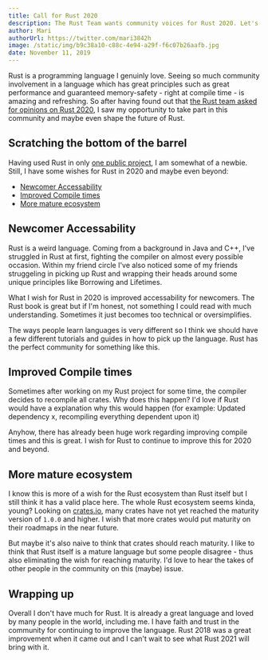```yaml
---
title: Call for Rust 2020
description: The Rust Team wants community voices for Rust 2020. Let's <code>.unwrap()</code> my opinion regarding it.
author: Mari
authorUrl: https://twitter.com/mari3842h
image: /static/img/b9c38a10-c88c-4e94-a29f-f6c07b26aafb.jpg
date: November 11, 2019
---
```


Rust is a programming language I genuinly love. Seeing so much community involvement in a language which has great
principles such as great performance and guaranteed memory-safety - right at compile time - is amazing and refreshing.
So after having found out that [the Rust team asked for opinions on Rust 2020](https://blog.rust-lang.org/2019/10/29/A-call-for-blogs-2020.html),
I saw my opportunity to take part in this community and maybe even shape the future of Rust.

## Scratching the bottom of the barrel

Having used Rust in only [one public project](https://github.com/Marc3842h/kyo-rs), I am somewhat of a newbie. Still,
I have some wishes for Rust in 2020 and maybe even beyond:

* [Newcomer Accessability](#newcomer-accessability)
* [Improved Compile times](#improved-compile-times)
* [More mature ecosystem](#more-mature-ecosystem)

## Newcomer Accessability

Rust is a weird language. Coming from a background in Java and C++, I've struggled in Rust at first, fighting the compiler
on almost every possible occasion. Within my friend circle I've also noticed some of my friends struggeling in picking
up Rust and wrapping their heads around some unique principles like Borrowing and Lifetimes.

What I wish for Rust in 2020 is improved accessability for newcomers. The Rust book is great but if I'm honest, not
something I could read with much understanding. Sometimes it just becomes too technical or oversimplifies.

The ways people learn languages is very different so I think we should have a few different tutorials and guides
in how to pick up the language. Rust has the perfect community for something like this.

## Improved Compile times

Sometimes after working on my Rust project for some time, the compiler decides to recompile all crates. Why does this happen?
I'd love if Rust would have a explanation why this would happen (for example: Updated dependency x, recompiling everything dependent upon it)

Anyhow, there has already been huge work regarding improving compile times and this is great. I wish for Rust to continue
to improve this for 2020 and beyond.

## More mature ecosystem

I know this is more of a wish for the Rust ecosystem than Rust itself but I still think it has a valid place here. The whole
Rust ecosystem seems kinda, young? Looking on [crates.io](https://crates.io/), many crates have not yet reached the maturity version
of `1.0.0` and higher. I wish that more crates would put maturity on their roadmaps in the near future.

But maybe it's also naive to think that crates should reach maturity. I like to think that Rust itself is a mature language
but some people disagree - thus also eliminating the wish for reaching maturity. I'd love to hear the takes of other people in the
community on this (maybe) issue.

## Wrapping up

Overall I don't have much for Rust. It is already a great language and loved by many people in the world, including me. I have faith
and trust in the community for continuing to improve the language. Rust 2018 was a great improvement when it came out and I can't
wait to see what Rust 2021 will bring with it.
